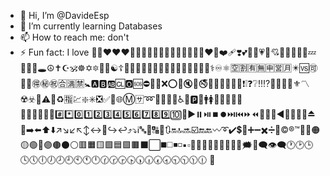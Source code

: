 - 👋 Hi, I’m @DavideEsp
- 🌱 I’m currently learning Databases
- 📫 How to reach me: don't
- ⚡ Fun fact: I love  🥰😍❤️❤️❤️🩷🧡💛💛💚💙🩵💜🤎🖤🩶🤍💔❤️‍🔥❤️‍🩹❣️💕💞💓💗💖💘💝💟💌💢💥💤💦💨💫🕳️☮️✝️☪️🕉️☸️✡️🔯🪯🕎☯️☦️🛐⛎♈♉♊♋♌♍♎♏♐♑♒♓🆔⚕️♾️⚛️🈳🈹🈶🈚🈸🈺🈷️✴️🆚🉑💮🪷🉐㊙️㊗️🈴🈵🈲🚼🅰️🅱️🆎🆑🅾️🆘⛔🛑📛❌⭕🚫🔇🔕🚭🚷🚯🚳🚱🔞📵❗❕❓❔‼️⁉️💯🔅🔆🔱⚜️〽️☢️☣️🚸⚠️🔰♻️🈯💹❇️✳️❎✅💠🌐Ⓜ️🈂️➿🛂🛃🛄🛅♿🚾🅿️🚰🚹🚺🚻🚮📶🛜🈁🆖🆗🆙🆒🆕🆓#️⃣*️⃣0️⃣1️⃣2️⃣3️⃣4️⃣5️⃣6️⃣7️⃣8️⃣9️⃣🔟🔢▶️⏸️⏯️⏹️⏺️⏭️⏮️⏩⏪🔀🔁🔂◀️🔼⏫🔽⏬⏏️🎦➡️⬅️⬆️⬇️↗️↘️↙️↖️↕️↔️🔄️↪️↩️⤴️⤵️ℹ️🔤🔡🔠🔣🔃🔛🔝🔜☑️🔚🔙〰️➰✔️💲💱➕➖✖️➗🟰©️®️™️🔘🔴🟠🟡🟢🔵🟣🟤⚫⚪🟥🟧🟨🟩🟦🟪🟫⬛⬜◼️◻️◾◽▪️▫️🔶🔸🔷🔹🔺🔻🔲🔳💭🗯️💬🗨️👁️‍🗨️🕐🕑🕒🕓🕔🕕🕖🕗🕘🕙🕚🕛🕜🕝🕞🕟🕠🕡🕢🕣🕤🕥🕦🕧 🍆 

<!---
DavideEsp/DavideEsp is a ✨ special ✨ repository because its `README.md` (this file) appears on your GitHub profile.
You can click the Preview link to take a look at your changes.
--->
